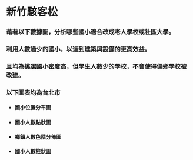# 新竹駭客松
### 藉著以下數據圖，分析哪些國小適合改成老人學校或社區大學。
### 利用人數過少的國小，以達到建築與設備的更高效益。
### 且均為挑選國小密度高，但學生人數少的學校，不會使得偏鄉學校被改建。

### 以下圖表均為台北市
* #### 國小位置分布圖
* #### 國小人數點狀圖
* #### 鄉鎮人數色階分佈圖
* #### 國小人數柱狀圖
